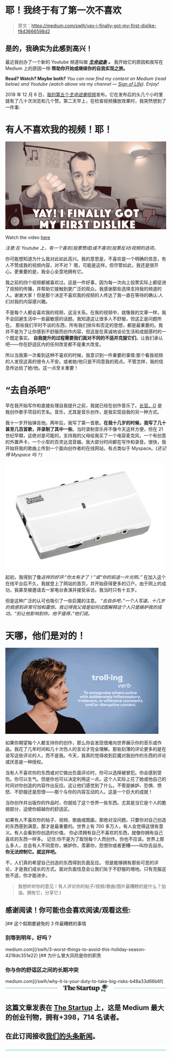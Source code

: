 # 耶！我终于有了第一次不喜欢

> 原文：<https://medium.com/swlh/yay-i-finally-got-my-first-dislike-f843666598d2>

## 是的，我确实为此感到高兴！

最近我创办了一个新的 Youtube 频道叫做 [***生命迹象***](https://www.youtube.com/channel/UC4211nC0IOB0FS6eGWM7x7g) ***。*** 我开始它的原因和我写在 Medium 上的原因一样:**帮助你开始或继续你的自我实现之旅。**

**Read? Watch? Maybe both?**
*You can now find my content on Medium (read below) and Youtube (watch above via my channel —* [*Sign of Life*](https://www.youtube.com/channel/UC4211nC0IOB0FS6eGWM7x7g)*). Enjoy!*

2018 年 12 月 6 日，[我的第五个*生命迹象*视频](https://youtu.be/NwyazGT49AE)发布。它在发布后的头几个小时里就有了几十次浏览和几个赞。第二天早上，在检查视频播放效果时，我突然想到了一件事:

# 有人不喜欢我的视频！耶！

![](img/ae29bf5d2760ee909c60f744f41961b8.png)

Watch the video [here](https://youtu.be/j1FYQ5POJH8)

*注意:在 Youtube 上，有一个喜欢(投票赞成)或不喜欢(投票反对)视频的选项。*

你可能想知道为什么我对此如此高兴。我的意思是，不喜欢是一个明确的信息，有人不赞成我的视频内容，对不对？
嗯，可能是这样。但尽管如此，我还是很开心。更重要的是，我全心全意地拥有它。

我之前的四个视频都被喜欢过。这是一件好事，因为每一次向上投票实际上都促进了视频的传播，并帮助它接触到更广泛的观众。我感谢那些选择支持我的频道的人。谢谢大家！但是那个决定不喜欢我的视频的人传达了我一直在等待的确认:人们对我的内容感兴趣。

不是每个人都会喜欢我的视频，这没关系。在我的视频中，就像我的文章一样，我不会回避生活中一些最敏感的话题。我知道这让很多人不舒服，但这正是问题所在。
那些我们平时不谈的东西，所有我们排斥和否定的思想，都是最重要的。我并不是为了让你感到不舒服而创作内容，但这是在真诚地谈论生活和成就感时的一个既定事实。
**自我提升的过程需要我们面对不同的不适并克服它们**。让我们承认吧——你在舒适区内的任何改变都不是重大改变。

所以当我第一次看到这种不喜欢的时候，我意识到一件重要的事情:那个看我视频的人发现这真的很令人不安。或者她/他只是不同意我的观点。不管怎样，我的信息传达给了她/他。这一点至关重要！

# “去自杀吧”

早在我开始写作和直接处理自我提升之前，我就已经在创作音乐了。[长官。O](http://sir-o.com) 是我创作歌手项目的艺名。音乐，尤其是音乐创作，是我实现自我的另一种方式。

我十一岁开始弹吉他。两年后，我写了第一首歌。**在我十几岁的时候，我写了几十甚至几百首歌，并录制了其中一些**。当时录制音乐并不像今天这样方便，但在 21 世纪早期，这绝对是可能的。支持我的父母给我买了一个电容麦克风，一个有创意的外置声卡，一个小型的百灵达混音器。我大部分时间都在写作和录音。很快，我开始将我的歌曲上传到一个面向创作者的在线网站，有点类似于 Myspace。*(还记得 Myspace 吗？)*

![](img/47107c7c14ca04e68667fad43f0d794e.png)

起初，我得到了像*这样的好评:“你太有才了！”*或*“你的前途一片光明。”* 在加入这个在线平台后不久，我就登上了网站的首页，并开始获得更多的订户。由于网上的成功，我甚至被邀请去一家电台表演并接受采访。我当时只有十五岁。

但是这种广泛的认可也吸引了一些巨魔的注意。
*“去自杀吧，”*一个人写道。十几岁的我感到非常可怕和震惊。我记得我父母是如何试图解释这个人只是嫉妒我的成功。*“别让他影响到你。他不值得，”他们说。*

# 天哪，他们是对的！

![](img/e8c37155e74bd33919923ab608bef75f.png)

如果你期望每个人都支持你的创作，那么你会发现很难向世界展示你的音乐或作品。我花了几年时间和几十次伤人的言论才完全理解。那些刻薄的评论更多的是在说写这些评论的人，而不是我。今天，我真的觉得收到巨魔对我创作的东西的评论或厌恶是一种授权。

当有人不喜欢你的东西或对它做出负面评论时，你可以选择被冒犯。你会感到受伤。你可以生气。但是你也可以决定利用这一点。这个人实际上花了她或他自己的时间对你创造的内容作出反应。这让他们感觉到了什么。不管是嫉妒、恐惧、愤怒、不舒服还是怨恨——那个与你的内容互动的人。这是一个巨大的成就！

当你创作并出版你的作品时，你就给了这个世界一些东西。尤其是当它是个人的脆弱部分，迫使你超越你的舒适区。

如果有人不喜欢你的帖子、视频、歌曲或图画，那绝对没问题。只要你对自己创造的东西感到满意，那才是最重要的。世界上有 700 多万人，有人会觉得这很有意义。有人会看到你创造的价值。
你必须拥有自己不喜欢的东西，就像你拥有自己喜欢的东西一样多。
记住:你不是为了取悦每个人而创作。你也不应该。世界上那么多人，总会有人不同意你，嫉妒你，羡慕你，怨恨你或者更糟——叫你去自杀。**你无法控制它。就这样吧。**

不，人们真的希望自己创造的东西得到负面反应。
但是能够拥有那些可恶的评论，才是我们成长的方式。面对负面信息会让我们处于不舒服的境地。只有克服这些不适，你才能进步。

> 我想听听你的意见！有人评论你的帖子/视频/歌曲/图片最糟糕的是什么？加油，拥有它，分享它:)

## 感谢阅读！你可能也会喜欢阅读/观看这些:

[](/swlh/3-worst-things-to-avoid-this-holiday-season-4218dc351e22) [## 这个假期要避免的 3 件最糟糕的事情

### 别等到明年，好吗？

medium.com](/swlh/3-worst-things-to-avoid-this-holiday-season-4218dc351e22) [](/swlh/why-it-is-your-duty-to-take-big-risks-b48a33d66b6f) [## 为什么冒大风险是你的职责

### 你与你的舒适区之间的长期冲突

medium.com](/swlh/why-it-is-your-duty-to-take-big-risks-b48a33d66b6f) [![](img/308a8d84fb9b2fab43d66c117fcc4bb4.png)](https://medium.com/swlh)

## 这篇文章发表在 [The Startup](https://medium.com/swlh) 上，这是 Medium 最大的创业刊物，拥有+398，714 名读者。

## 在此订阅接收[我们的头条新闻](http://growthsupply.com/the-startup-newsletter/)。

[![](img/b0164736ea17a63403e660de5dedf91a.png)](https://medium.com/swlh)